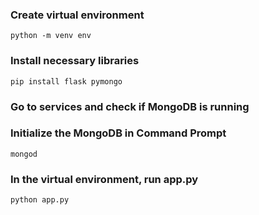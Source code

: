 ### Create virtual environment

```python -m venv env```

### Install necessary libraries

```pip install flask pymongo```

### Go to services and check if MongoDB is running

### Initialize the MongoDB in Command Prompt

```mongod```

### In the virtual environment, run app.py

```python app.py```